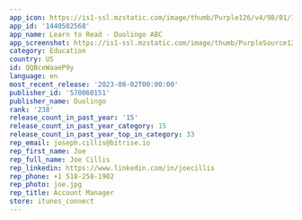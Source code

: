 ```yaml
---
app_icon: https://is1-ssl.mzstatic.com/image/thumb/Purple126/v4/98/01/13/980113b8-da7c-7c23-26c5-4697e7fb522b/AppIcon-1x_U007epad-0-sRGB-85-220.png/1024x1024bb.png
app_id: '1440502568'
app_name: Learn to Read - Duolingo ABC
app_screenshot: https://is1-ssl.mzstatic.com/image/thumb/PurpleSource126/v4/f9/5b/44/f95b44a9-f071-d6b1-1ce1-d7b90b9c8f49/3c667683-8b42-4d3d-943f-d093598270d4_Duolingo_Inc_Duolingo_US_iOS_6.5_Inch_Screenshot_Mockups_220503-1.png/1284x2778bb.png
category: Education
country: US
id: QQBceWaaeP9y
language: en
most_recent_release: '2023-08-02T00:00:00'
publisher_id: '570060151'
publisher_name: Duolingo
rank: '238'
release_count_in_past_year: '15'
release_count_in_past_year_category: 15
release_count_in_past_year_top_in_category: 33
rep_email: joseph.cillis@bitrise.io
rep_first_name: Joe
rep_full_name: Joe Cillis
rep_linkedin: https://www.linkedin.com/in/joecillis
rep_phone: +1 518-258-1902
rep_photo: joe.jpg
rep_title: Account Manager
store: itunes_connect
---
```

